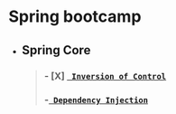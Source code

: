 # Spring bootcamp
* ## Spring Core
  > ### - [X] [` Inversion of Control`]()
  > ### -[` Dependency Injection`]()
